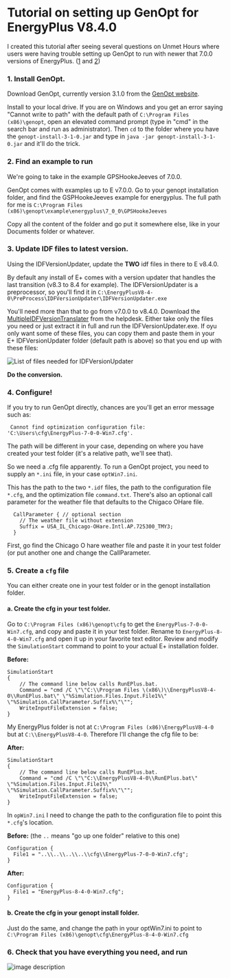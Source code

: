 # Tutorial on setting up GenOpt for EnergyPlus V8.4.0

I created this tutorial after seeing several questions on Unmet Hours where users were having trouble setting up GenOpt to run with newer that 7.0.0 versions of EnergyPlus. ([1](https://unmethours.com/question/4584/how-to-run-genopt/) and [2](https://unmethours.com/question/13100/error-trying-to-run-genopt/))

### 1. Install GenOpt.

Download GenOpt, currently version 3.1.0 from the [GenOpt website](http://simulationresearch.lbl.gov/GO/download.html).

Install to your local drive. If you are on Windows and you get an error saying "Cannot write to path" with the default path of `C:\Program Files (x86)\genopt`, open an elevated command prompt (type in "cmd" in the search bar and run as administrator). Then `cd` to the folder where you have the `genopt-install-3-1-0.jar` and type in `java -jar genopt-install-3-1-0.jar` and it'll do the trick.

### 2. Find an example to run

We're going to take in the example GPSHookeJeeves of 7.0.0.

GenOpt comes with examples up to E v7.0.0. Go to your genopt installation folder, and find the GSPHookeJeeves example for energyplus. The full path for me is `C:\Program Files (x86)\genopt\example\energyplus\7_0_0\GPSHookeJeeves`

Copy all the content of the folder and go put it somewhere else, like in your Documents folder or whatever.

### 3. Update IDF files to latest version.

Using the IDFVersionUpdater, update the **TWO** idf files in there to E v8.4.0.

By default any install of E+ comes with a version updater that handles the last transition (v8.3 to 8.4 for example). The IDFVersionUpdater is a preprocessor, so you'll find it in `C:\EnergyPlusV8-4-0\PreProcess\IDFVersionUpdater\IDFVersionUpdater.exe`

You'll need more than that to go from v7.0.0 to v8.4.0. Download the [MultipleIDFVersionTranslater](http://energyplus.helpserve.com/knowledgebase/article/View/86/46/windows---programs-for-converting-older-version-idf-files-to-current-or-intermediate-versions) from the helpdesk. Either take only the files you need or just extract it in full and run the IDFVersionUpdater.exe. If oyu only want some of these files, you can copy them and paste them in your E+ IDFVersionUpdater folder (default path is above) so that you end up with these files:

![List of files needed for IDFVersionUpdater](/upfiles/14492203208889818.png)

**Do the conversion.**

### 4. Configure!

If you try to run GenOpt directly, chances are you'll get an error message such as:

     Cannot find optimization configuration file: 'C:\Users\cfg\EnergyPlus-7-0-0-Win7.cfg'.

The path will be different in your case, depending on where you have created your test folder (it's a relative path, we'll see that).

So we need a .cfg file apparently. To run a GenOpt project, you need to supply an `*.ini` file, in your case `optWin7.ini`. 

This has the path to the two `*.idf` files, the path to the configuration file `*.cfg`, and the optimization file `command.txt`. There's also an optional call parameter for the weather file that defaults to the Chigaco OHare file.

      CallParameter { // optional section
        // The weather file without extension
        Suffix = USA_IL_Chicago-OHare.Intl.AP.725300_TMY3;
      }

First, go find the Chicago O hare weather file and paste it in your test folder (or put another one and change the CallParameter.

### 5. Create a `cfg` file

You can either create one in your test folder or in the genopt installation folder.

#### a. Create the cfg in your test folder.

Go to `C:\Program Files (x86)\genopt\cfg` to get the `EnergyPlus-7-0-0-Win7.cfg`, and copy and paste it in your test folder. Rename to `EnergyPlus-8-4-0-Win7.cfg` and open it up in your favorite text editor. Review and modify the `SimulationStart` command to point to your actual E+ installation folder.

**Before:**

    SimulationStart
    {
        // The command line below calls RunEPlus.bat.
        Command = "cmd /C \"\"C:\\Program Files \(x86\)\\EnergyPlusV8-4-0\\RunEPlus.bat\" \"%Simulation.Files.Input.File1%\" \"%Simulation.CallParameter.Suffix%\"\"";
        WriteInputFileExtension = false;
    }

My EnergyPlus folder is not at `C:\Program Files (x86)\EnergyPlusV8-4-0` but at `C:\\EnergyPlusV8-4-0`. Therefore I'll change the cfg file to be:

**After:**

    SimulationStart
    {
        // The command line below calls RunEPlus.bat.
        Command = "cmd /C \"\"C:\\EnergyPlusV8-4-0\\RunEPlus.bat\" \"%Simulation.Files.Input.File1%\" \"%Simulation.CallParameter.Suffix%\"\"";
        WriteInputFileExtension = false;
    }

In `opWin7.ini` I need to change the path to the configuration file to point this `*.cfg`'s location.

**Before:** (the `..` means "go up one folder" relative to this one)

    Configuration {
      File1 = "..\\..\\..\\..\\cfg\\EnergyPlus-7-0-0-Win7.cfg";
    }

**After:**

    Configuration {
      File1 = "EnergyPlus-8-4-0-Win7.cfg";
    }

#### b. Create the cfg in your genopt install folder.

Just do the same, and change the path in your optWin7.ini to point to `C:\Program Files (x86)\genopt\cfg\EnergyPlus-8-4-0-Win7.cfg`

### 6. Check that you have everything you need, and run

![image description](/upfiles/14492220035433628.png)
